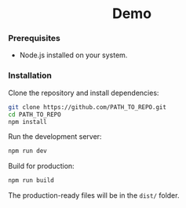<h1 align="center">Demo</h1>

### Prerequisites

- Node.js installed on your system.

### Installation

Clone the repository and install dependencies:

```bash
git clone https://github.com/PATH_TO_REPO.git
cd PATH_TO_REPO
npm install
```

Run the development server:

```bash
npm run dev
```

Build for production:

```bash
npm run build
```

The production-ready files will be in the `dist/` folder.
